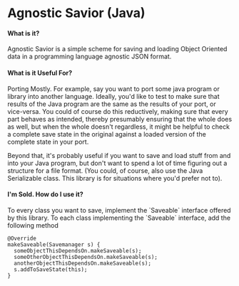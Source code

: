 # Agnostic Savior (Java)


<h4>What is it?</h4>
<p>Agnostic Savior is a simple scheme for saving and loading Object Oriented data in a programming language agnostic JSON format.</p>  

<h4>What is it Useful For?</h4>
<p>
Porting Mostly. For example, say you want to port some java program or library into another language. Ideally, you'd like to test to make sure that results 
of the Java program are the same as the results of your port, or vice-versa. You could of course do this reductively, making sure that every part behaves as intended, 
thereby presumably ensuring that the whole does as well, but when the whole doesn't regardless, it might be helpful to check a complete save state in the original 
against a loaded version of the complete state in your port.</p> 
<p>Beyond that, it's probably useful if you want to save and load stuff from and into your Java program, but don't want to spend a lot of time figuring out a structure 
for a file format. (You could, of course, also use the Java Serializable class. This library is for situations where you'd prefer not to).</p>
 
<h4>I'm Sold. How do I use it?</h4> 
<p>
To every class you want to save, implement the `Saveable` interface offered by this library. 
To each class implementing the `Saveable` interface, add the following method </p>
  
```
@Override
makeSaveable(Savemanager s) { 
  someObjectThisDependsOn.makeSaveable(s); 
  someOtherObjectThisDependsOn.makeSaveable(s);
  anotherObjectThisDependsOn.makeSaveable(s); 
  s.addToSaveState(this); 
}
```

